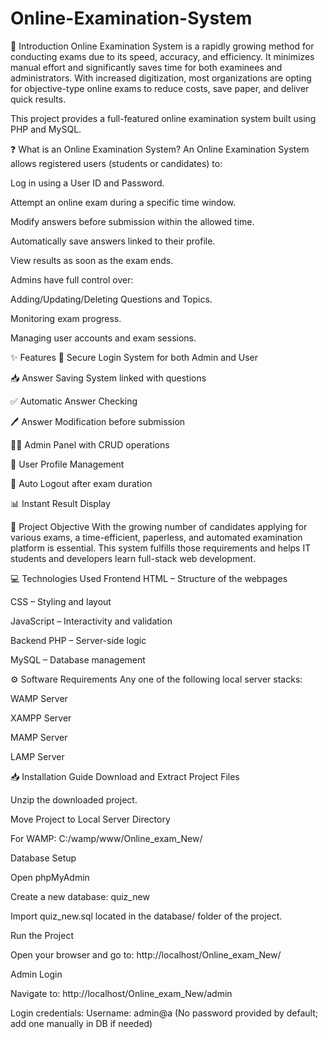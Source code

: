 # Online-Examination-System
📌 Introduction
Online Examination System is a rapidly growing method for conducting exams due to its speed, accuracy, and efficiency. It minimizes manual effort and significantly saves time for both examinees and administrators. With increased digitization, most organizations are opting for objective-type online exams to reduce costs, save paper, and deliver quick results.

This project provides a full-featured online examination system built using PHP and MySQL.

❓ What is an Online Examination System?
An Online Examination System allows registered users (students or candidates) to:

Log in using a User ID and Password.

Attempt an online exam during a specific time window.

Modify answers before submission within the allowed time.

Automatically save answers linked to their profile.

View results as soon as the exam ends.

Admins have full control over:

Adding/Updating/Deleting Questions and Topics.

Monitoring exam progress.

Managing user accounts and exam sessions.

✨ Features
🔐 Secure Login System for both Admin and User

📥 Answer Saving System linked with questions

✅ Automatic Answer Checking

🖊️ Answer Modification before submission

🧑‍💼 Admin Panel with CRUD operations

👤 User Profile Management

🚪 Auto Logout after exam duration

📊 Instant Result Display

🎯 Project Objective
With the growing number of candidates applying for various exams, a time-efficient, paperless, and automated examination platform is essential. This system fulfills those requirements and helps IT students and developers learn full-stack web development.

💻 Technologies Used
Frontend
HTML – Structure of the webpages

CSS – Styling and layout

JavaScript – Interactivity and validation

Backend
PHP – Server-side logic

MySQL – Database management

⚙️ Software Requirements
Any one of the following local server stacks:

WAMP Server

XAMPP Server

MAMP Server

LAMP Server

📥 Installation Guide
Download and Extract Project Files

Unzip the downloaded project.

Move Project to Local Server Directory

For WAMP: C:/wamp/www/Online_exam_New/

Database Setup

Open phpMyAdmin

Create a new database: quiz_new

Import quiz_new.sql located in the database/ folder of the project.

Run the Project

Open your browser and go to:
http://localhost/Online_exam_New/

Admin Login

Navigate to:
http://localhost/Online_exam_New/admin

Login credentials:
Username: admin@a
(No password provided by default; add one manually in DB if needed)
